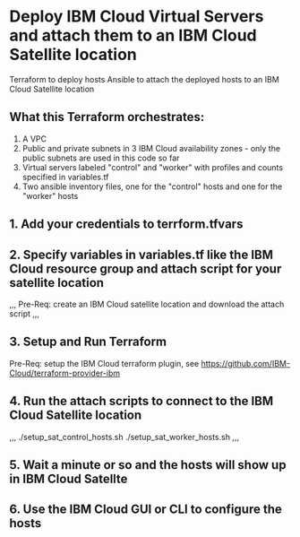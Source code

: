 # Deploy IBM Cloud Virtual Servers and attach them to an IBM Cloud Satellite location
Terraform to deploy hosts
Ansible to attach the deployed hosts to an IBM Cloud Satellite location

## What this Terraform orchestrates:
1. A VPC
2. Public and private subnets in 3 IBM Cloud availability zones - only the public subnets are used in this code so far
3. Virtual servers labeled "control" and "worker" with profiles and counts specified in variables.tf
4. Two ansible inventory files, one for the "control" hosts and one for the "worker" hosts

## 1. Add your credentials to terrform.tfvars

## 2. Specify variables in variables.tf like the IBM Cloud resource group and attach script for your satellite location
,,,
Pre-Req: create an IBM Cloud satellite location and download the attach script
,,,

## 3. Setup and Run Terraform
Pre-Req: setup the IBM Cloud terraform plugin, see https://github.com/IBM-Cloud/terraform-provider-ibm

## 4. Run the attach scripts to connect to the IBM Cloud Satellite location
,,,
./setup_sat_control_hosts.sh
./setup_sat_worker_hosts.sh
,,,

## 5. Wait a minute or so and the hosts will show up in IBM Cloud Satellte

## 6. Use the IBM Cloud GUI or CLI to configure the hosts
